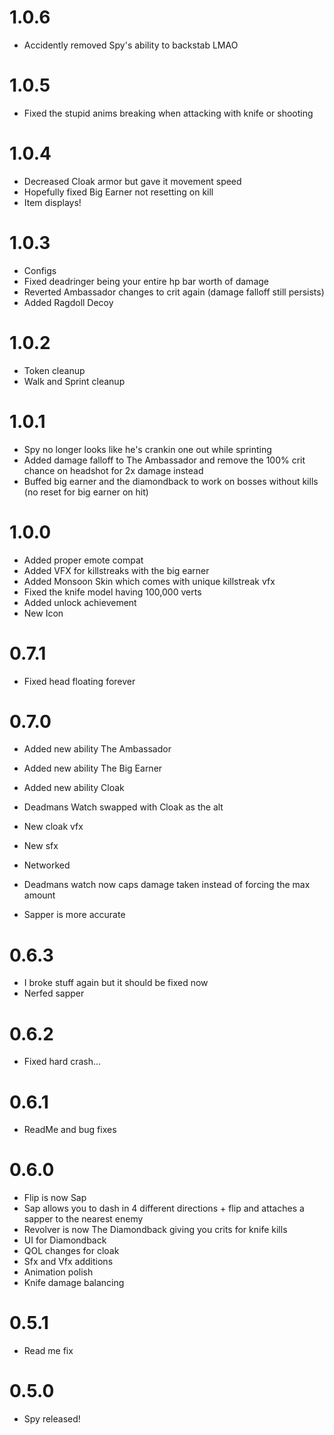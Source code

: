 # 1.0.6

- Accidently removed Spy's ability to backstab  LMAO

# 1.0.5

- Fixed the stupid anims breaking when attacking with knife or shooting

# 1.0.4

- Decreased Cloak armor but gave it movement speed
- Hopefully fixed Big Earner not resetting on kill
- Item displays!

# 1.0.3

- Configs
- Fixed deadringer being your entire hp bar worth of damage
- Reverted Ambassador changes to crit again (damage falloff still persists)
- Added Ragdoll Decoy

# 1.0.2

- Token cleanup
- Walk and Sprint cleanup 

# 1.0.1

- Spy no longer looks like he's crankin one out while sprinting
- Added damage falloff to The Ambassador and remove the 100% crit chance on headshot for 2x damage instead
- Buffed big earner and the diamondback to work on bosses without kills (no reset for big earner on hit)

# 1.0.0

- Added proper emote compat
- Added VFX for killstreaks with the big earner
- Added Monsoon Skin which comes with unique killstreak vfx
- Fixed the knife model having 100,000 verts
- Added unlock achievement
- New Icon

# 0.7.1

- Fixed head floating forever

# 0.7.0

- Added new ability The Ambassador

- Added new ability The Big Earner

- Added new ability Cloak

- Deadmans Watch swapped with Cloak as the alt

- New cloak vfx

- New sfx

- Networked

- Deadmans watch now caps damage taken instead of forcing the max amount

- Sapper is more accurate

# 0.6.3

- I broke stuff again but it should be fixed now
- Nerfed sapper

# 0.6.2

- Fixed hard crash...

# 0.6.1

- ReadMe and bug fixes

# 0.6.0

- Flip is now Sap
- Sap allows you to dash in 4 different directions + flip and attaches a sapper to the nearest enemy
- Revolver is now The Diamondback giving you crits for knife kills
- UI for Diamondback
- QOL changes for cloak
- Sfx and Vfx additions
- Animation polish
- Knife damage balancing

# 0.5.1

- Read me fix

# 0.5.0

- Spy released!